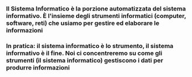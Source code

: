 <DefinitionBlock>

### Il <Alert>Sistema Informatico</Alert> è la porzione <Alert strong>automatizzata</Alert> del sistema informativo. È l'insieme degli strumenti informatici (computer, software, reti) che usiamo per gestire ed elaborare le informazioni
</DefinitionBlock>

<TakeawayBlock v-click class="my-8">

### In pratica: il sistema informatico è lo strumento, il sistema informativo è il <Alert>fine</Alert>. Noi ci concentreremo su come gli strumenti (il sistema informatico) gestiscono i <Alert>dati</Alert> per produrre informazioni
</TakeawayBlock>
